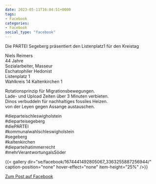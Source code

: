 ```yaml
---
date: 2023-05-11T16:04:51+0000
tags:
- Facebook
categories:
- Facebook
social_type: "facebook"
---
```


Die PARTEI Segeberg präsentiert den Listenplatz1 für den Kreistag  
  
Niels Reimers  
44 Jahre  
Sozialarbeiter, Masseur  
Eschatophiler Hedonist  
Listenplatz 1  
Wahlkreis 14 Kaltenkirchen 1  
  
Rotationsprinzip für Migrationsbewegungen.   
Lade- und Upload Zeiten über 3 Minuten verbieten.   
Dinos verbuddeln für nachhaltiges fossiles Heizen.   
von der Leyen gegen Assange austauschen.  
  
#dieparteischleswigholstein  
#dieparteisegeberg  
#diePARTEI  
#kommunalwahlschleswigholstein  
#segeberg  
#kaltenkirchen  
#dieparteihatimmerrecht  
#mehrVerantwortungalsSöder


  
{{< gallery dir="se/facebook/1674441492805067_3363255887256944/" caption-position="none" hover-effect="none" item-height="25%" />}}
  


[Zum Post auf Facebook](https://www.facebook.com/1674441492805067/posts/3363255887256944/)
